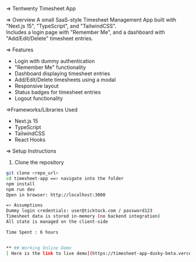 => Tentwenty Timesheet App

=> Overview
A small SaaS-style Timesheet Management App built with "Next.js 15", "TypeScript", and "TailwindCSS".  
Includes a login page with "Remember Me", and a dashboard with "Add/Edit/Delete" timesheet entries.

=> Features
- Login with dummy authentication  
- "Remember Me" functionality  
- Dashboard displaying timesheet entries  
- Add/Edit/Delete timesheets using a modal  
- Responsive layout  
- Status badges for timesheet entries  
- Logout functionality  

=>Frameworks/Libraries Used
- Next.js 15  
- TypeScript  
- TailwindCSS  
- React Hooks  

=> Setup Instructions
1. Clone the repository  
```bash
git clone <repo_url>
cd timesheet-app ==> navigate into the folder
npm install
npm run dev
Open in browser: http://localhost:3000

=> Assumptions
Dummy login credentials: user@ticktock.com / password123
Timesheet data is stored in-memory (no backend integration)
All state is managed on the client-side

Time Spent : 6 hours


** ## Working Online Demo
[ Here is the link to live demo](https://timesheet-app-dusky-beta.vercel.app)


